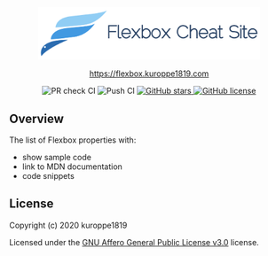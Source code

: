 <div align="center">
  <a href="https://kuroppe1819.github.io/flexbox-cheat-site/">
    <img src="https://github.com/kuroppe1819/flexbox-cheat-site/blob/master/static/image/title.png" alt="Flexbox Cheat Site" width="400" />
  </a>
</div>

<p align="center">
  <a href="https://kuroppe1819.github.io/flexbox-cheat-site/">https://flexbox.kuroppe1819.com	</a>
</p>

<div align="center">
  <img src="https://github.com/kuroppe1819/flexbox-cheat-site/actions/workflows/workflows.prcheck.yml/badge.svg" alt="PR check CI" />
  <img src="https://github.com/kuroppe1819/flexbox-cheat-site/actions/workflows/workflow.push.yml/badge.svg" alt="Push CI" />
  <a href="https://github.com/kuroppe1819/flexbox-cheat-site/stargazers">
    <img src="https://img.shields.io/github/stars/kuroppe1819/flexbox-cheat-site" alt="GitHub stars" />
  </a>
  <a href="https://github.com/kuroppe1819/flexbox-cheat-site/blob/master/LICENSE">
    <img src="https://img.shields.io/github/license/kuroppe1819/flexbox-cheat-site" alt="GitHub license" />
  </a>
</div>

## Overview

The list of Flexbox properties with:

- show sample code
- link to MDN documentation
- code snippets

## License

Copyright (c) 2020 kuroppe1819

Licensed under the <a href="LICENSE">GNU Affero General Public License v3.0</a> license.
